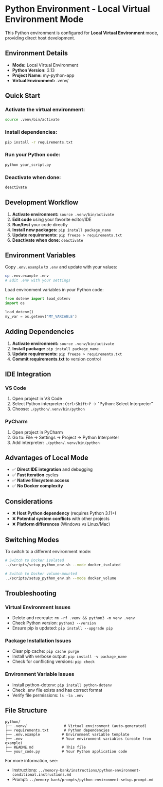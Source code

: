 # Python Environment - Local Virtual Environment Mode

This Python environment is configured for **Local Virtual Environment** mode, providing direct host development.

## Environment Details

- **Mode:** Local Virtual Environment
- **Python Version:** 3.13
- **Project Name:** my-python-app
- **Virtual Environment:** .venv/

## Quick Start

### Activate the virtual environment:
```bash
source .venv/bin/activate
```

### Install dependencies:
```bash
pip install -r requirements.txt
```

### Run your Python code:
```bash
python your_script.py
```

### Deactivate when done:
```bash
deactivate
```

## Development Workflow

1. **Activate environment:** `source .venv/bin/activate`
2. **Edit code** using your favorite editor/IDE
3. **Run/test** your code directly
4. **Install new packages:** `pip install package_name`
5. **Update requirements:** `pip freeze > requirements.txt`
6. **Deactivate when done:** `deactivate`

## Environment Variables

Copy `.env.example` to `.env` and update with your values:
```bash
cp .env.example .env
# Edit .env with your settings
```

Load environment variables in your Python code:
```python
from dotenv import load_dotenv
import os

load_dotenv()
my_var = os.getenv('MY_VARIABLE')
```

## Adding Dependencies

1. **Activate environment:** `source .venv/bin/activate`
2. **Install package:** `pip install package_name`
3. **Update requirements:** `pip freeze > requirements.txt`
4. **Commit requirements.txt** to version control

## IDE Integration

### VS Code
1. Open project in VS Code
2. Select Python interpreter: `Ctrl+Shift+P` → "Python: Select Interpreter"
3. Choose: `./python/.venv/bin/python`

### PyCharm
1. Open project in PyCharm
2. Go to: File → Settings → Project → Python Interpreter
3. Add interpreter: `./python/.venv/bin/python`

## Advantages of Local Mode

- ✅ **Direct IDE integration** and debugging
- ✅ **Fast iteration** cycles
- ✅ **Native filesystem access**
- ✅ **No Docker complexity**

## Considerations

- ❌ **Host Python dependency** (requires Python 3.11+)
- ❌ **Potential system conflicts** with other projects
- ❌ **Platform differences** (Windows vs Linux/Mac)

## Switching Modes

To switch to a different environment mode:

```bash
# Switch to Docker isolated
../scripts/setup_python_env.sh --mode docker_isolated

# Switch to Docker volume-mounted
../scripts/setup_python_env.sh --mode docker_volume
```

## Troubleshooting

### Virtual Environment Issues
- Delete and recreate: `rm -rf .venv && python3 -m venv .venv`
- Check Python version: `python3 --version`
- Ensure pip is updated: `pip install --upgrade pip`

### Package Installation Issues
- Clear pip cache: `pip cache purge`
- Install with verbose output: `pip install -v package_name`
- Check for conflicting versions: `pip check`

### Environment Variable Issues
- Install python-dotenv: `pip install python-dotenv`
- Check .env file exists and has correct format
- Verify file permissions: `ls -la .env`

## File Structure

```
python/
├── .venv/                 # Virtual environment (auto-generated)
├── requirements.txt       # Python dependencies
├── .env.example          # Environment variable template
├── .env                  # Your environment variables (create from example)
├── README.md             # This file
└── your_code.py          # Your Python application code
```

For more information, see:
- Instructions: `../memory-bank/instructions/python-environment-conditional.instructions.md`
- Prompt: `../memory-bank/prompts/python-environment-setup.prompt.md`
